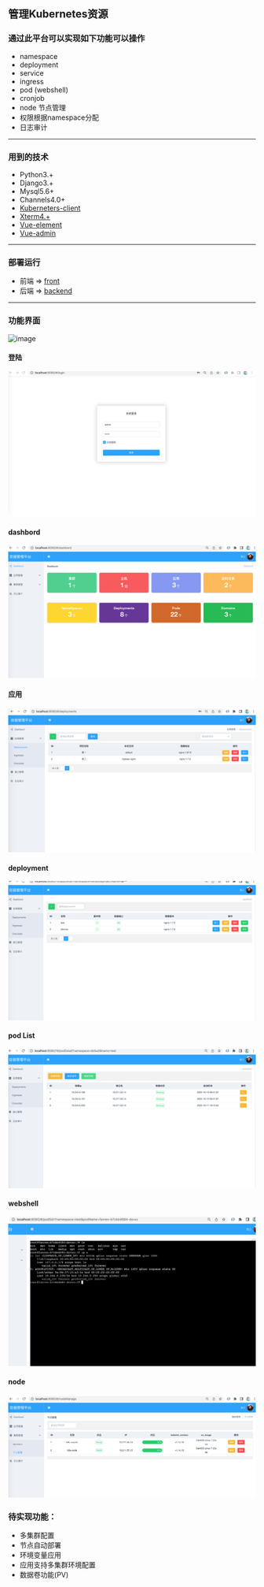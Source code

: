 ## 管理Kubernetes资源 

### 通过此平台可以实现如下功能可以操作
* namespace 
* deployment
* service
* ingress
* pod (webshell)
* cronjob
* node 节点管理
* 权限根据namespace分配
* 日志审计

***

### 用到的技术
* Python3.+
* Django3.+
* Mysql5.6+
* Channels4.0+
* [Kuberneters-client](https://github.com/kubernetes-client/python)
* [Xterm4.+](https://github.com/xtermjs/xterm.js)
* [Vue-element](https://github.com/taylorchen709/vue-admin)
* [Vue-admin](https://element.eleme.cn/)

***

### 部署运行

* 前端 =>  [front](https://github.com/Arnold617/k8s-manage/tree/master/front)
* 后端 =>  [backend](https://github.com/Arnold617/k8s-manage/tree/master/backend)

***

### 功能界面
![image](https://github.com/Arnold617/k8s-manage/blob/master/images/k8s.gif)

#### 登陆
![image](https://github.com/Arnold617/k8s-manage/blob/master/images/login.png)

#### dashbord
![image](https://github.com/Arnold617/k8s-manage/blob/master/images/dashbord.png)

#### 应用
![image](https://github.com/Arnold617/k8s-manage/blob/master/images/app.png)

#### deployment
![image](https://github.com/Arnold617/k8s-manage/blob/master/images/deployment.png)

#### pod List
![image](https://github.com/Arnold617/k8s-manage/blob/master/images/pod.png)

#### webshell
![image](https://github.com/Arnold617/k8s-manage/blob/master/images/webshell.png)

#### node
![image](https://github.com/Arnold617/k8s-manage/blob/master/images/node.png)


### 待实现功能：
* 多集群配置
* 节点自动部署
* 环境变量应用
* 应用支持多集群环境配置
* 数据卷功能(PV)
